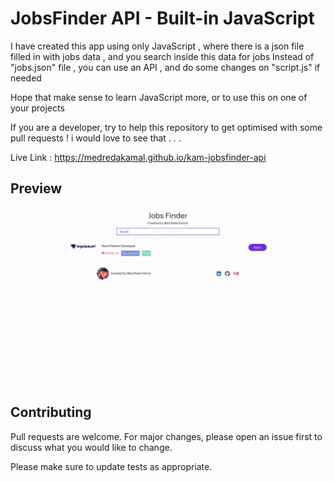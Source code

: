 # JobsFinder API - Built-in JavaScript

I have created this app using only JavaScript , where there is a json file filled in with jobs data , and you search inside this data for jobs
Instead of "jobs.json" file , you can use an API , and do some changes on "script.js" if needed

Hope that make sense to learn JavaScript more, or to use this on one of your projects

If you are a developer, try to help this repository to get optimised with some pull requests ! i would love to see that . . .

Live Link : https://medredakamal.github.io/kam-jobsfinder-api

## Preview
![KamJobsFinder Preview](https://github.com/medredakamal/kam-jobsfinder-api/raw/main/kamjobsfinder_preview.gif)

## Contributing
Pull requests are welcome. For major changes, please open an issue first to discuss what you would like to change.

Please make sure to update tests as appropriate.
